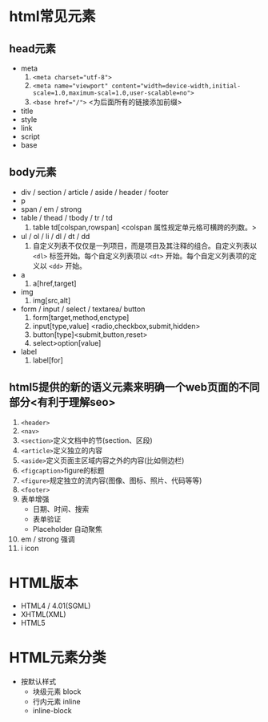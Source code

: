 # html常见元素
## head元素
* meta
    1. ```<meta charset="utf-8">```
    2. ```<meta name="viewport" content="width=device-width,initial-scale=1.0,maximum-scal=1.0,user-scalable=no">```
    3. ```<base href="/">```  <为后面所有的链接添加前缀>
* title
* style
* link
* script
* base
## body元素
* div / section / article / aside / header / footer
* p
* span / em / strong
* table / thead / tbody / tr / td
  1. table td[colspan,rowspan] <colspan 属性规定单元格可横跨的列数。> 
* ul / ol / li / dl / dt / dd
    1. 自定义列表不仅仅是一列项目，而是项目及其注释的组合。自定义列表以 ```<dl>``` 标签开始。每个自定义列表项以 ```<dt>``` 开始。每个自定义列表项的定义以 ```<dd>``` 开始。
* a
  1. a[href,target] 
* img
  1. img[src,alt]  
* form / input / select / textarea/ button
  1. form[target,method,enctype]
  2. input[type,value] <radio,checkbox,submit,hidden>
  3. button[type]<submit,button,reset>
  4. select>option[value]
* label
  1. label[for]
## html5提供的新的语义元素来明确一个web页面的不同部分<有利于理解seo>
   1. ```<header>```
   2. ```<nav>```
   3. ```<section>```定义文档中的节(section、区段)
   4. ```<article>```定义独立的内容
   5. ```<aside>```定义页面主区域内容之外的内容(比如侧边栏)
   6. ```<figcaption>```figure的标题
   7. ```<figure>```规定独立的流内容(图像、图标、照片、代码等等)
   8. ```<footer>```
   9. 表单增强
      * 日期、时间、搜索
      * 表单验证
      * Placeholder 自动聚焦
   10. em / strong 强调
   11. i icon   
 # HTML版本
 * HTML4 / 4.01(SGML)
 * XHTML(XML)
 * HTML5
 # HTML元素分类
 * 按默认样式
   * 块级元素 block
   * 行内元素 inline
   * inline-block